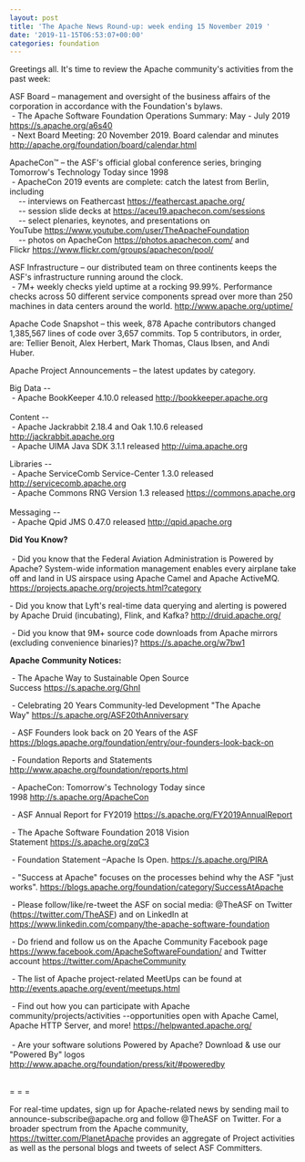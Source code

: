 ```yaml
---
layout: post
title: 'The Apache News Round-up: week ending 15 November 2019 '
date: '2019-11-15T06:53:07+00:00'
categories: foundation
---
```

<p>Greetings all. It's time to review the Apache community's activities from the past week:</p> 
  <p> </p> 
  <p>ASF Board – management and oversight of the business affairs of the corporation in accordance with the Foundation's bylaws. <br />&nbsp;- The Apache Software Foundation Operations Summary: May - July 2019 <a href="https://s.apache.org/a6s40">https://s.apache.org/a6s40</a> <br />&nbsp;- Next Board Meeting: 20 November 2019. Board calendar and minutes <a href="http://apache.org/foundation/board/calendar.html">http://apache.org/foundation/board/calendar.html</a></p> 
  <p>ApacheCon™ – the ASF's official global conference series, bringing Tomorrow's Technology Today since 1998<br />&nbsp;- ApacheCon 2019 events are complete: catch the latest from Berlin<span class="c-message__body" dir="auto" data-qa="message-text">, including&nbsp;<br /></span>&nbsp; &nbsp; -- interviews on Feathercast <a href="https://feathercast.apache.org/">https://feathercast.apache.org/</a><br />&nbsp; &nbsp; -- session slide decks at <a href="https://aceu19.apachecon.com/sessions">https://aceu19.apachecon.com/sessions</a><br />&nbsp; &nbsp; -- select plenaries, keynotes, and presentations on YouTube&nbsp;<a href="https://www.youtube.com/user/TheApacheFoundation">https://www.youtube.com/user/TheApacheFoundation</a><br />&nbsp; &nbsp; -- photos on ApacheCon <a href="https://photos.apachecon.com/">https://photos.apachecon.com/</a> and Flickr&nbsp;<a href="https://www.flickr.com/groups/apachecon/pool/">https://www.flickr.com/groups/apachecon/pool/</a></p> 
  <p>ASF Infrastructure – our distributed team on three continents keeps the ASF's infrastructure running around the clock.<br />&nbsp;-
 7M+ weekly checks yield uptime at a rocking 99.99%. Performance checks 
across 50 different service components spread over more than 250 
machines in data centers around the world.&nbsp;<a href="http://www.apache.org/uptime/">http://www.apache.org/uptime/</a></p>Apache
 Code Snapshot – this week, 878 Apache contributors changed 1,385,567 
lines of code 
over 3,657 commits. Top 5 contributors, in order, are: Tellier Benoit, Alex Herbert, Mark Thomas, Claus Ibsen, and Andi Huber.&nbsp; &nbsp; <span><span></span></span><span><span></span></span><span><span></span></span><span><span></span></span> 
  <p>Apache Project Announcements&nbsp;– the latest updates by category.</p> 
  <p>Big Data --<br />
&nbsp;- Apache <span class="il">BookKeeper</span> 4.10.0 released <a href="http://bookkeeper.apache.org/" rel="noreferrer" target="_blank" data-saferedirecturl="https://www.google.com/url?q=http://bookkeeper.apache.org/&amp;source=gmail&amp;ust=1573886540703000&amp;usg=AFQjCNEQMX18ooaL8HtweShYWHr6SnVx0A">http://<span class="il">bookkeeper</span>.apache.org</a><br /><br />Content --<br />
&nbsp;- Apache <span class="il">Jackrabbit</span> 2.18.4 and Oak 1.10.6 released <a href="http://jackrabbit.apache.org" rel="noreferrer" target="_blank" data-saferedirecturl="https://www.google.com/url?q=http://jackrabbit.apache.org&amp;source=gmail&amp;ust=1573885713560000&amp;usg=AFQjCNH5k13OhT1hn3H4nBO0x92LrqX33w">http://<span class="il">jackrabbit</span>.apache.org</a><br />&nbsp;- Apache UIMA Java SDK 3.1.1 released <a href="http://uima.apache.org">http://uima.apache.org</a><br /></p> 
  <p>Libraries --<br />
&nbsp;- Apache ServiceComb Service-Center 1.3.0 released <a href="http://servicecomb.apache.org" rel="noreferrer" target="_blank" data-saferedirecturl="https://www.google.com/url?q=http://servicecomb.apache.org&amp;source=gmail&amp;ust=1573885715640000&amp;usg=AFQjCNEThg6w8TIl4v7gUksxICXAtruohg">http://<span class="il">servicecomb</span>.apache.org</a> <br />&nbsp;- Apache Commons RNG Version 1.3 released <a href="https://commons.apache.org/">https://commons.apache.org</a><br /><br />Messaging --<br />
&nbsp;- Apache Qpid JMS 0.47.0 released <a href="http://qpid.apache.org" rel="noreferrer" target="_blank" data-saferedirecturl="https://www.google.com/url?q=http://qpid.apache.org&amp;source=gmail&amp;ust=1573885713561000&amp;usg=AFQjCNG0LuscCdm4MfNXzvrphzUvI19vvg">http://<span class="il">qpid</span>.apache.org</a></p><strong>Did You Know?</strong> <br /><br />&nbsp;- <span class="c-message__body" dir="auto" data-qa="message-text">Did 
you know that the Federal Aviation Administration is Powered by Apache? 
System-wide information management enables every airplane take off and 
land in US airspace using Apache Camel and Apache ActiveMQ. <a target="_blank" class="c-link" href="https://slack-redir.net/link?url=https%3A%2F%2Fprojects.apache.org%2Fprojects.html%3Fcategory&amp;v=3" rel="noopener noreferrer">https://projects.apache.org/projects.html?category</a></span> 
  <p> <span class="c-message__body" dir="auto" data-qa="message-text">- Did you know that Lyft's real-time data querying and alerting is powered by Apache Druid (incubating), Flink, and Kafka? <a target="_blank" class="c-link" href="https://slack-redir.net/link?url=http%3A%2F%2Fdruid.apache.org%2F&amp;v=3" rel="noopener noreferrer">http://druid.apache.org/</a></span> </p> 
  <p>&nbsp;- Did you know that 9M+ source code downloads from Apache mirrors (excluding convenience binaries)?&nbsp;<a href="https://s.apache.org/w7bw1">https://s.apache.org/w7bw1</a> <br /></p> 
  <p><strong>Apache Community Notices:</strong></p> 
  <p>&nbsp;- The Apache Way to Sustainable Open Source Success&nbsp;<a href="https://s.apache.org/GhnI">https://s.apache.org/GhnI</a></p> 
  <p>&nbsp;- Celebrating 20 Years Community-led Development &quot;The Apache Way&quot;&nbsp;<a href="https://s.apache.org/ASF20thAnniversary">https://s.apache.org/ASF20thAnniversary</a></p> 
  <p>&nbsp;- ASF Founders look back on 20 Years of the ASF <a href="https://blogs.apache.org/foundation/entry/our-founders-look-back-on">https://blogs.apache.org/foundation/entry/our-founders-look-back-on</a></p> 
  <p>&nbsp;- Foundation Reports and Statements <a href="http://www.apache.org/foundation/reports.html">http://www.apache.org/foundation/reports.html</a></p> 
  <p>&nbsp;- ApacheCon: Tomorrow's Technology Today since 1998&nbsp;<a href="http://s.apache.org/ApacheCon">http://s.apache.org/ApacheCon</a></p> 
  <p>&nbsp;- ASF Annual Report for FY2019&nbsp;<a href="https://s.apache.org/FY2019AnnualReport">https://s.apache.org/FY2019AnnualReport</a></p> 
  <p>&nbsp;- The Apache Software Foundation 2018 Vision Statement&nbsp;<a href="https://s.apache.org/zqC3">https://s.apache.org/zqC3</a></p> 
  <p>&nbsp;- Foundation Statement –Apache Is Open.&nbsp;<a href="https://s.apache.org/PIRA">https://s.apache.org/PIRA</a></p> 
  <div> 
    <p>&nbsp;- &quot;Success at Apache&quot; focuses on the processes behind why the ASF &quot;just works&quot;. <a href="https://blogs.apache.org/foundation/category/SuccessAtApache">https://blogs.apache.org/foundation/category/SuccessAtApache</a></p> 
  </div> 
  <div> 
    <p>&nbsp;- Please follow/like/re-tweet the ASF on social media: @TheASF on Twitter (<a href="https://twitter.com/TheASF">https://twitter.com/TheASF</a>) and on LinkedIn at <a href="https://www.linkedin.com/company/the-apache-software-foundation">https://www.linkedin.com/company/the-apache-software-foundation</a></p> 
    <p>&nbsp;- Do friend and follow us on the Apache Community Facebook page <a href="https://www.facebook.com/ApacheSoftwareFoundation/">https://www.facebook.com/ApacheSoftwareFoundation/</a> and Twitter account <a href="https://twitter.com/ApacheCommunity">https://twitter.com/ApacheCommunity</a></p> 
  </div> 
  <div> 
    <p>&nbsp;- The list of Apache project-related MeetUps can be found at <a href="http://events.apache.org/event/meetups.html">http://events.apache.org/event/meetups.html</a></p> 
  </div><span class="LrzXr"></span><span class="LrzXr"></span> 
  <div>&nbsp;- Find out how you can participate with Apache 
community/projects/activities --opportunities open with Apache Camel, 
Apache HTTP Server, and more! <a href="https://helpwanted.apache.org/">https://helpwanted.apache.org/</a> </div> 
  <div> <br />&nbsp;- Are your software solutions Powered by Apache? Download &amp; use our &quot;Powered By&quot; logos <a href="http://www.apache.org/foundation/press/kit/#poweredby">http://www.apache.org/foundation/press/kit/#poweredby</a></div> 
  <div><br /></div> 
  <div> 
    <p>= = =</p> 
    <p>For real-time updates, sign up for Apache-related news by sending
 mail to announce-subscribe@apache.org and follow @TheASF on Twitter. 
For a broader spectrum from the Apache community, <a href="https://twitter.com/PlanetApache">https://twitter.com/PlanetApache</a> provides an aggregate of Project activities as well as the personal blogs and tweets of select ASF Committers.</p> 
  </div>
